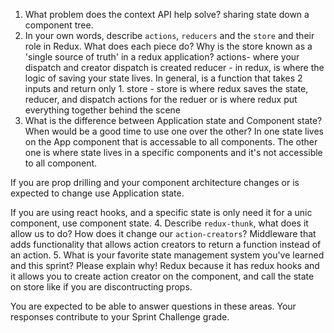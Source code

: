 1. What problem does the context API help solve?
sharing state down a component tree.
2. In your own words, describe `actions`, `reducers` and the `store` and their role in Redux. What does each piece do? Why is the store known as a 'single source of truth' in a redux application?
actions- where your dispatch and creator dispatch is created
reducer -  in redux, is where the logic of saving your state lives. In general, is a function that takes 2 inputs and return only 1.
store -  store is where redux saves the state, reducer, and dispatch actions for the reduer or is where redux put everything together behind the scene 
3. What is the difference between Application state and Component state? When would be a good time to use one over the other?
In one state lives on the App component that is accessable to all components. The other one is where state lives in a specific components and it's not accessible to all component.

If you are prop drilling and your component architecture changes or is expected to change use Application state.

If you are using react hooks, and a specific state is only need it for a unic component, use component state. 
4. Describe `redux-thunk`, what does it allow us to do? How does it change our `action-creators`?
Middleware that adds functionality that allows action creators to return a function instead of an action. 
5. What is your favorite state management system you've learned and this sprint? Please explain why!
Redux 
because it has redux hooks and it allows you to create action creator on the component, and call the state on store like if you are discontructing props.

You are expected to be able to answer questions in these areas. Your responses contribute to your Sprint Challenge grade. 

